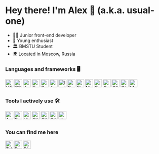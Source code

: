 # Hey there! I'm Alex 🙂 (a.k.a. usual-one)

- 👨‍💻 Junior front-end developer
- 🌠 Young enthusiast
- 🏛 BMSTU Student
- 🌍 Located in Moscow, Russia

### Languages and frameworks 🖥
<img src="https://cdn.svgporn.com/logos/html-5.svg" alt="HTML" height="25px" align="left" />
<img src="https://cdn.svgporn.com/logos/css-3.svg" alt="CSS" height="25px" align="left" />
<img src="https://cdn.svgporn.com/logos/javascript.svg" alt="JavaScript" height="25px" align="left" />
<img src="https://cdn.svgporn.com/logos/typescript-icon.svg" alt="TypeScript" height="25px" align="left" />
<img src="https://cdn.svgporn.com/logos/reactivex.svg" alt="RxJS" height="25px" align="left" />
<img src="https://cdn.svgporn.com/logos/angular-icon.svg" alt="Angular" height="25px" align="left" />
<img src="https://cdn.svgporn.com/logos/ionic.svg" alt="Ionic" height="25px" align="left" />
<img src="https://cdn.svgporn.com/logos/python.svg" alt="Python" height="25px" align="left" />
<img src="https://cdn.svgporn.com/logos/flask.svg" alt="Flask" height="25px" align="left" />
<img src="https://cdn.svgporn.com/logos/mongodb.svg" alt="MongoDB" height="25px" align="left" />
<img src="https://cdn.svgporn.com/logos/c.svg" alt="C" height="25px" align="left" />
<img src="https://cdn.svgporn.com/logos/c-plusplus.svg" alt="C++" height="25px" align="left" />
<img src="https://cdn.svgporn.com/logos/c-sharp.svg" alt="C#" height="25px" align="left" />
<img src="https://cdn.svgporn.com/logos/qt.svg" alt="Qt" height="25px" align="left" />
<img src="https://cdn.svgporn.com/logos/markdown.svg" alt="Markdown" height="25px" align="left" />
<br />
<br />

### Tools I actively use 🛠
<img src="https://cdn.svgporn.com/logos/archlinux.svg" alt="Arch Linux" width="25px" align="left" />
<img src="https://cdn.svgporn.com/logos/bash-icon.svg" alt="Bash" height="25px" align="left" />
<img src="https://cdn.svgporn.com/logos/vim.svg" alt="Vim" height="25px" align="left" />
<img src="https://cdn.svgporn.com/logos/git-icon.svg" alt="Git" width="25px" align="left" />
<img src="https://cdn.svgporn.com/logos/github-icon.svg" alt="GitHub" width="25px" align="left" />
<img src="https://cdn.svgporn.com/logos/gitlab.svg" alt="GitLab" width="25px" align="left" />
<!-- <img src="https://cdn.svgporn.com/logos/copyleft.svg" alt="Copyleft" height="25px" align="left" />
<img src="https://cdn.svgporn.com/logos/gnu.svg" alt="GNU" height="25px" align="left" />
<img src="https://cdn.svgporn.com/logos/raspberry-pi.svg" alt="Raspberry Pi" height="25px" align="left" /> -->
<img src="https://cdn.svgporn.com/logos/jira.svg" alt="Jira" height="25px" align="left" />
<!-- <img src="https://cdn.svgporn.com/logos/atlassian.svg" alt="Atlassian" height="25px" align="left" /> -->
<br />
<br />

### You can find me here
<img src="https://cdn.svgporn.com/logos/telegram.svg" alt="Telegram" height="25px" align="left" />
<img src="https://cdn.svgporn.com/logos/reddit-icon.svg" alt="Reddit" height="25px" align="left" />
<img src="https://cdn.svgporn.com/logos/discord.svg" alt="Discord" height="25px" align="left" />
<br />
<br />

